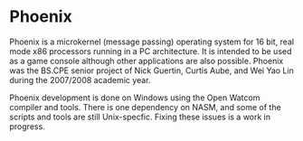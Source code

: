 Phoenix
=======

Phoenix is a microkernel (message passing) operating system for 16 bit, real mode x86 processors
running in a PC architecture. It is intended to be used as a game console although other
applications are also possible. Phoenix was the BS.CPE senior project of Nick Guertin, Curtis
Aube, and Wei Yao Lin during the 2007/2008 academic year.

Phoenix development is done on Windows using the Open Watcom compiler and tools. There is one
dependency on NASM, and some of the scripts and tools are still Unix-specfic. Fixing these
issues is a work in progress.
